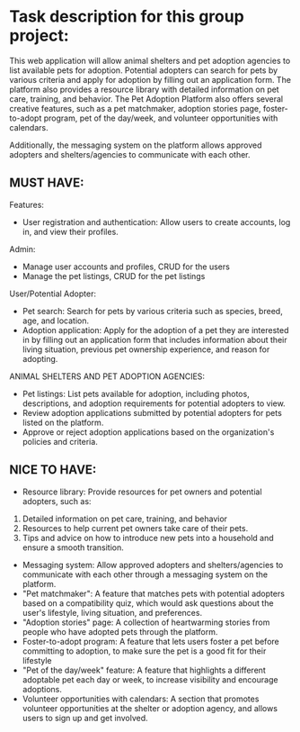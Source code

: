# Task description for this group project:

This web application will allow animal shelters and pet adoption agencies to list available pets for adoption. Potential adopters can search for pets by various criteria and apply for adoption by filling out an application form. The platform also provides a resource library with detailed information on pet care, training, and behavior.
The Pet Adoption Platform also offers several creative features, such as a pet matchmaker, adoption stories page, foster-to-adopt program, pet of the day/week, and volunteer opportunities with calendars.

Additionally, the messaging system on the platform allows approved adopters and shelters/agencies to communicate with each other.

## MUST HAVE:

Features:

- User registration and authentication: Allow users to create accounts, log in, and view their profiles.

Admin:
- Manage user accounts and profiles, CRUD for the users
- Manage the pet listings, CRUD for the pet listings

User/Potential Adopter:
- Pet search: Search for pets by various criteria such as species, breed, age, and location. 
- Adoption application: Apply for the adoption of a pet they are interested in by filling out an application form that includes information about their living situation, previous pet ownership experience, and reason for adopting.

ANIMAL SHELTERS AND PET ADOPTION AGENCIES:
- Pet listings: List pets available for adoption, including photos, descriptions, and adoption requirements for potential adopters to view.
- Review adoption applications submitted by potential adopters for pets listed on the platform.
- Approve or reject adoption applications based on the organization's policies and criteria.

## NICE TO HAVE:

- Resource library: Provide resources for pet owners and potential adopters, such as:
  
1. Detailed information on pet care, training, and behavior
2. Resources to help current pet owners take care of their pets.
3. Tips and advice on how to introduce new pets into a household and ensure a smooth transition.

- Messaging system: Allow approved adopters and shelters/agencies to communicate with each other through a messaging system on the platform.
- "Pet matchmaker": A feature that matches pets with potential adopters based on a compatibility quiz, which would ask questions about the user's lifestyle, living situation, and preferences.
- "Adoption stories" page: A collection of heartwarming stories from people who have adopted pets through the platform.
- Foster-to-adopt program: A feature that lets users foster a pet before committing to adoption,  to make sure the pet is a good fit for their lifestyle
- "Pet of the day/week" feature: A feature that highlights a different adoptable pet each day or week, to increase visibility and encourage adoptions.
- Volunteer opportunities with calendars: A section that promotes volunteer opportunities at the shelter or adoption agency, and allows users to sign up and get involved. 

